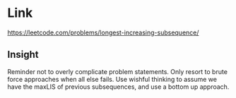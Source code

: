 # Link

https://leetcode.com/problems/longest-increasing-subsequence/

## Insight

Reminder not to overly complicate problem statements. Only resort to brute force approaches
 when all else fails. Use wishful thinking to assume we have the maxLIS of previous subsequences, and use a bottom
 up approach.